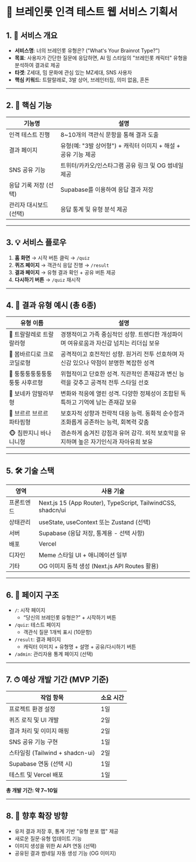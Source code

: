 # 🧠 브레인롯 인격 테스트 웹 서비스 기획서

## 1. 🎯 서비스 개요

- **서비스명**: 너의 브레인롯 유형은? ("What's Your Brainrot Type?")
- **목표**: 사용자가 간단한 질문에 응답하면, AI 밈 스타일의 "브레인롯 캐릭터" 유형을 분석하여 결과로 제공
- **타겟**: Z세대, 밈 문화에 관심 있는 MZ세대, SNS 사용자
- **핵심 키워드**: 트랄랄레로, 3발 상어, 브레인터짐, 의미 없음, 혼돈

---

## 2. 🧪 핵심 기능

| 기능명                 | 설명                                                           |
| ---------------------- | -------------------------------------------------------------- |
| 인격 테스트 진행       | 8~10개의 객관식 문항을 통해 결과 도출                          |
| 결과 페이지            | 유형(예: "3발 상어형") + 캐릭터 이미지 + 해설 + 공유 기능 제공 |
| SNS 공유 기능          | 트위터/카카오/인스타그램 공유 링크 및 OG 썸네일 제공           |
| 응답 기록 저장 (선택)  | Supabase를 이용하여 응답 결과 저장                             |
| 관리자 대시보드 (선택) | 응답 통계 및 유형 분석 제공                                    |

---

## 3. 💡 서비스 플로우

1. **홈 화면** → 시작 버튼 클릭 → `/quiz`
2. **퀴즈 페이지** → 객관식 응답 진행 → `/result`
3. **결과 페이지** → 유형 결과 확인 + 공유 버튼 제공
4. **다시하기 버튼** → `/quiz` 재시작

---

## 4. 🧩 결과 유형 예시 (총 6종)

| 유형 이름                      | 설명                                                                                      |
| ------------------------------ | ----------------------------------------------------------------------------------------- |
| 🦈 트랄랄레로 트랄랄라형       | 경쟁적이고 가족 중심적인 성향. 트렌디한 개성파이며 여유로움과 자신감 넘치는 리더십 보유  |
| 🐊 봄바르디로 크로코딜로형     | 공격적이고 호전적인 성향. 원거리 전투 선호하며 자신감 있으나 약점이 분명한 복잡한 성격   |
| 🏏 퉁퉁퉁퉁퉁퉁퉁퉁퉁 사후르형 | 위협적이고 단호한 성격. 직관적인 존재감과 변신 능력을 갖추고 공격적 전투 스타일 선호     |
| 🐸 보네카 암발라부형           | 변화와 적응에 열린 성격. 다양한 정체성이 조합된 독특하고 기억에 남는 존재감 보유         |
| 🌳 브르르 브르르 파타핌형      | 보호자적 성향과 전략적 대응 능력. 동화적 순수함과 조화롭게 공존하는 능력, 회복력 갖춤    |
| 🐵 침판지니 바나니니형         | 겸손하게 숨겨진 강점과 유머 감각. 외적 보호막을 유지하며 높은 자기인식과 자아유희 보유   |

---

## 5. 🛠 기술 스택

| 영역       | 사용 기술                                                   |
| ---------- | ----------------------------------------------------------- |
| 프론트엔드 | Next.js 15 (App Router), TypeScript, TailwindCSS, shadcn/ui |
| 상태관리   | useState, useContext 또는 Zustand (선택)                    |
| 서버       | Supabase (응답 저장, 통계용 - 선택 사항)                    |
| 배포       | Vercel                                                      |
| 디자인     | Meme 스타일 UI + 애니메이션 일부                            |
| 기타       | OG 이미지 동적 생성 (Next.js API Routes 활용)               |

---

## 6. 📱 페이지 구조

- `/`: 시작 페이지
  - “당신의 브레인롯 유형은?” + 시작하기 버튼
- `/quiz`: 테스트 페이지
  - 객관식 질문 1개씩 표시 (10문항)
- `/result`: 결과 페이지
  - 캐릭터 이미지 + 유형명 + 설명 + 공유/다시하기 버튼
- `/admin`: 관리자용 통계 페이지 (선택)

---

## 7. ⏱ 예상 개발 기간 (MVP 기준)

| 작업 항목                       | 소요 시간 |
| ------------------------------- | --------- |
| 프로젝트 환경 설정              | 1일       |
| 퀴즈 로직 및 UI 개발            | 2일       |
| 결과 처리 및 이미지 매핑        | 2일       |
| SNS 공유 기능 구현              | 1일       |
| 스타일링 (Tailwind + shadcn-ui) | 2일       |
| Supabase 연동 (선택 시)         | 1일       |
| 테스트 및 Vercel 배포           | 1일       |

**총 개발 기간: 약 7~10일**

---

## 8. 🔗 향후 확장 방향

- 유저 결과 저장 후, 통계 기반 "유형 분포 맵" 제공
- 새로운 질문·유형 업데이트 기능
- 이미지 생성을 위한 AI API 연동 (선택)
- 공유된 결과 썸네일 자동 생성 기능 (OG 이미지)
